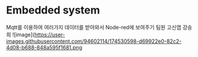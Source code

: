 # Embedded system
Mqtt를 이용하여 여러가지 데이터를 받아와서 Node-red에 보여주기
  팀원
  고신엽
  강승희
![image](https://user-images.githubusercontent.com/94602114/174530598-d69922e0-82c2-4d08-b688-848a595f1681.png


